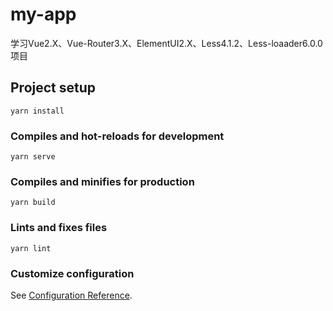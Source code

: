 # my-app
学习Vue2.X、Vue-Router3.X、ElementUI2.X、Less4.1.2、Less-loaader6.0.0项目


## Project setup
```
yarn install
```

### Compiles and hot-reloads for development
```
yarn serve
```

### Compiles and minifies for production
```
yarn build
```

### Lints and fixes files
```
yarn lint
```

### Customize configuration
See [Configuration Reference](https://cli.vuejs.org/config/).

